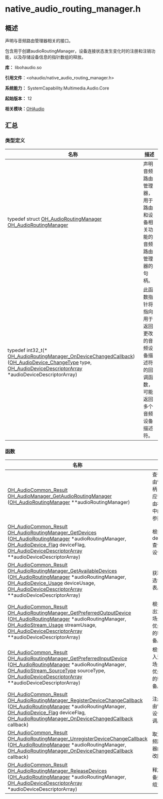 # native_audio_routing_manager.h


## 概述

声明与音频路由管理器相关的接口。

包含用于创建audioRoutingManager，设备连接状态发生变化时的注册和注销功能，以及存储设备信息的指针数组的释放。

**库：** libohaudio.so

**引用文件**：&lt;ohaudio/native_audio_routing_manager.h&gt;

**系统能力：** SystemCapability.Multimedia.Audio.Core

**起始版本：** 12

**相关模块：**[OHAudio](_o_h_audio.md)


## 汇总


### 类型定义

| 名称 | 描述 | 
| -------- | -------- |
| typedef struct [OH_AudioRoutingManager](_o_h_audio.md#oh_audioroutingmanager) [OH_AudioRoutingManager](_o_h_audio.md#oh_audioroutingmanager) | 声明音频路由管理器，用于路由和设备相关功能的音频路由管理器的句柄。  | 
| typedef int32_t(\* [OH_AudioRoutingManager_OnDeviceChangedCallback](_o_h_audio.md#oh_audioroutingmanager_ondevicechangedcallback)) ([OH_AudioDevice_ChangeType](_o_h_audio.md#oh_audiodevice_changetype) type, [OH_AudioDeviceDescriptorArray](_o_h___audio_device_descriptor_array.md) \*audioDeviceDescriptorArray) | 此函数指针将指向用于返回更改的音频设备描述符的回调函数，可能返回多个音频设备描述符。  | 


### 函数

| 名称 | 描述 | 
| -------- | -------- |
| [OH_AudioCommon_Result](_o_h_audio.md#oh_audiocommon_result) [OH_AudioManager_GetAudioRoutingManager](_o_h_audio.md#oh_audiomanager_getaudioroutingmanager) ([OH_AudioRoutingManager](_o_h_audio.md#oh_audioroutingmanager) \*\*audioRoutingManager) | 查询音频路由管理器句柄，该句柄应设置为路由相关函数中的第一个参数。  | 
| [OH_AudioCommon_Result](_o_h_audio.md#oh_audiocommon_result) [OH_AudioRoutingManager_GetDevices](_o_h_audio.md#oh_audioroutingmanager_getdevices) ([OH_AudioRoutingManager](_o_h_audio.md#oh_audioroutingmanager) \*audioRoutingManager, [OH_AudioDevice_Flag](_o_h_audio.md#oh_audiodevice_flag) deviceFlag, [OH_AudioDeviceDescriptorArray](_o_h___audio_device_descriptor_array.md) \*\*audioDeviceDescriptorArray) | 根据输入的deviceFlag查询可用的设备。  | 
| [OH_AudioCommon_Result](_o_h_audio.md#oh_audiocommon_result) [OH_AudioRoutingManager_GetAvailableDevices](_o_h_audio.md#oh_audioroutingmanager_getavailabledevices) ([OH_AudioRoutingManager](_o_h_audio.md#oh_audioroutingmanager) \*audioRoutingManager, [OH_AudioDevice_Usage](_o_h_audio.md#oh_audiodevice_usage) deviceUsage, [OH_AudioDeviceDescriptorArray](_o_h___audio_device_descriptor_array.md) \*\*audioDeviceDescriptorArray) | 获取音频可选设备列表。  | 
| [OH_AudioCommon_Result](_o_h_audio.md#oh_audiocommon_result) [OH_AudioRoutingManager_GetPreferredOutputDevice](_o_h_audio.md#oh_audioroutingmanager_getpreferredoutputdevice) ([OH_AudioRoutingManager](_o_h_audio.md#oh_audioroutingmanager) \*audioRoutingManager, [OH_AudioStream_Usage](_o_h_audio.md#oh_audiostream_usage) streamUsage, [OH_AudioDeviceDescriptorArray](_o_h___audio_device_descriptor_array.md) \*\*audioDeviceDescriptorArray) | 根据音频输出流的使用场景，获取优先级最高的输出设备。  | 
| [OH_AudioCommon_Result](_o_h_audio.md#oh_audiocommon_result) [OH_AudioRoutingManager_GetPreferredInputDevice](_o_h_audio.md#oh_audioroutingmanager_getpreferredinputdevice) ([OH_AudioRoutingManager](_o_h_audio.md#oh_audioroutingmanager) \*audioRoutingManager, [OH_AudioStream_SourceType](_o_h_audio.md#oh_audiostream_sourcetype) sourceType, [OH_AudioDeviceDescriptorArray](_o_h___audio_device_descriptor_array.md) \*\*audioDeviceDescriptorArray) | 根据音频输入流的使用场景，获取优先级最高的输入设备。  | 
| [OH_AudioCommon_Result](_o_h_audio.md#oh_audiocommon_result) [OH_AudioRoutingManager_RegisterDeviceChangeCallback](_o_h_audio.md#oh_audioroutingmanager_registerdevicechangecallback) ([OH_AudioRoutingManager](_o_h_audio.md#oh_audioroutingmanager) \*audioRoutingManager, [OH_AudioDevice_Flag](_o_h_audio.md#oh_audiodevice_flag) deviceFlag, [OH_AudioRoutingManager_OnDeviceChangedCallback](_o_h_audio.md#oh_audioroutingmanager_ondevicechangedcallback) callback) | 注册音频路由管理器的设备更改回调。  | 
| [OH_AudioCommon_Result](_o_h_audio.md#oh_audiocommon_result) [OH_AudioRoutingManager_UnregisterDeviceChangeCallback](_o_h_audio.md#oh_audioroutingmanager_unregisterdevicechangecallback) ([OH_AudioRoutingManager](_o_h_audio.md#oh_audioroutingmanager) \*audioRoutingManager, [OH_AudioRoutingManager_OnDeviceChangedCallback](_o_h_audio.md#oh_audioroutingmanager_ondevicechangedcallback) callback) | 取消注册音频路由管理器的设备更改回调。  | 
| [OH_AudioCommon_Result](_o_h_audio.md#oh_audiocommon_result) [OH_AudioRoutingManager_ReleaseDevices](_o_h_audio.md#oh_audioroutingmanager_releasedevices) ([OH_AudioRoutingManager](_o_h_audio.md#oh_audioroutingmanager) \*audioRoutingManager, [OH_AudioDeviceDescriptorArray](_o_h___audio_device_descriptor_array.md) \*audioDeviceDescriptorArray) | 释放音频设备描述符数组对象。  | 
